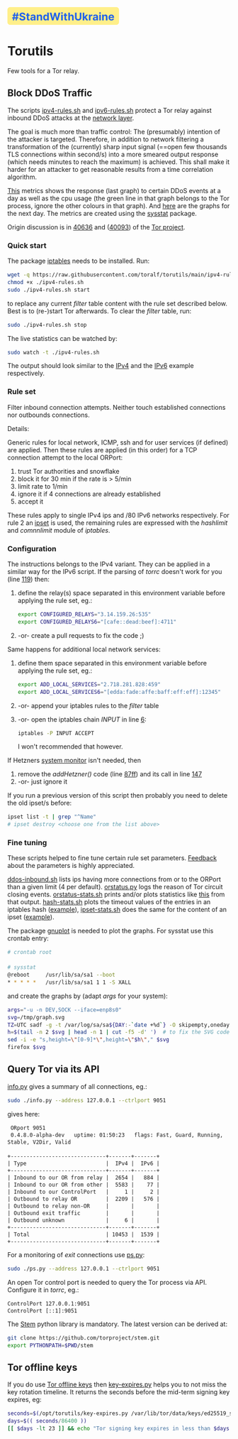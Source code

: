 [![StandWithUkraine](https://raw.githubusercontent.com/vshymanskyy/StandWithUkraine/main/badges/StandWithUkraine.svg)](https://github.com/vshymanskyy/StandWithUkraine/blob/main/docs/README.md)

# Torutils

Few tools for a Tor relay.

## Block DDoS Traffic

The scripts [ipv4-rules.sh](./ipv4-rules.sh) and [ipv6-rules.sh](./ipv6-rules.sh) protect a Tor relay
against inbound DDoS attacks at the [network layer](https://upload.wikimedia.org/wikipedia/commons/3/37/Netfilter-packet-flow.svg).

The goal is much more than traffic control:
The (presumably) intention of the attacker is targeted.
Therefore, in addition to network filtering a transformation of the (currently) sharp input signal
(==open few thousands TLS connections within second/s)
into a more smeared output response (which needs minutes to reach the maximum) is achieved.
This shall make it harder for an attacker to get reasonable results from a time correlation algorithm.

[This](./doc/network-metric.svg) metrics shows the response (last graph) to certain DDoS events at a day
as well as the cpu usage (the green line in that graph belongs to the Tor process, ignore the other colours in that graph).
And [here](./doc/network-metric-nextday.svg) are the graphs for the next day.
The metrics are created using the [sysstat](http://sebastien.godard.pagesperso-orange.fr/) package.

Origin discussion is in [40636](https://gitlab.torproject.org/tpo/core/tor/-/issues/40636)
and ([40093](https://gitlab.torproject.org/tpo/community/support/-/issues/40093#note_2841393))
of the [Tor project](https://www.torproject.org/).

### Quick start

The package [iptables](https://www.netfilter.org/projects/iptables/) needs to be installed.
Run:

```bash
wget -q https://raw.githubusercontent.com/toralf/torutils/main/ipv4-rules.sh -O ipv4-rules.sh
chmod +x ./ipv4-rules.sh
sudo ./ipv4-rules.sh start
```

to replace any current _filter_ table content with the rule set described below.
Best is to (re-)start Tor afterwards.
To clear the _filter_ table, run:

```bash
sudo ./ipv4-rules.sh stop
```

The live statistics can be watched by:

```bash
sudo watch -t ./ipv4-rules.sh
```

The output should look similar to the [IPv4](./doc/iptables-L.txt) and the [IPv6](./doc/ip6tables-L.txt) example respectively.

### Rule set

Filter inbound connection attempts.
Neither touch established connections nor outbounds connections.

Details:

Generic rules for local network, ICMP, ssh and for user services (if defined) are applied.
Then these rules are applied (in this order) for a TCP connection attempt to the local ORPort:

1. trust Tor authorities and snowflake
1. block it for 30 min if the rate is > 5/min
1. limit rate to 1/min
1. ignore it if 4 connections are already established
1. accept it

These rules apply to single IPv4 ips and /80 IPv6 networks respectively.
For rule 2 an [ipset](https://ipset.netfilter.org) is used, the remaining rules are expressed
with the _hashlimit_ and _comnnlimit_ module of _iptables_.

### Configuration

The instructions belongs to the IPv4 variant.
They can be applied in a similar way for the IPv6 script.
If the parsing of _torrc_ doesn't work for you (line [119](ipv4-rules.sh#L119)) then:

1. define the relay(s) space separated in this environment variable before applying the rule set, eg.:

    ```bash
    export CONFIGURED_RELAYS="3.14.159.26:535"
    export CONFIGURED_RELAYS6="[cafe::dead:beef]:4711"
    ```

1. -or- create a pull requests to fix the code ;)

Same happens for additional local network services:

1. define them space separated in this environment variable before applying the rule set, eg.:

    ```bash
    export ADD_LOCAL_SERVICES="2.718.281.828:459"
    export ADD_LOCAL_SERVICES6="[edda:fade:affe:baff:eff:eff]:12345"
    ```

1. -or- append your iptables rules to the _filter_ table
1. -or- open the iptables chain _INPUT_ in line [6](ipv4-rules.sh#L6):

    ```bash
    iptables -P INPUT ACCEPT
    ```

    I won't recommended that however.

If Hetzners [system monitor](https://docs.hetzner.com/robot/dedicated-server/security/system-monitor/) isn't needed, then

1. remove the _addHetzner()_ code (line [87ff](ipv4-rules.sh#L87)) and its call in line [147](ipv4-rules.sh#L147)
1. -or- just ignore it

If you run a previous version of this script then probably you need to delete the old ipset/s before:

```bash
ipset list -t | grep "^Name"
# ipset destroy <choose one from the list above>
```

### Fine tuning

These scripts helped to fine tune certain rule set parameters.
[Feedback](https://github.com/toralf/torutils/issues) about the parameters is highly appreciated.

[ddos-inbound.sh](./ddos-inbound.sh) lists ips having more connections from or to the ORPort than a given limit (4 per default).
[orstatus.py](./orstatus.py) logs the reason of Tor circuit closing events.
[orstatus-stats.sh](./orstatus-stats.sh) prints and/or plots statistics like
[this](./doc/orstatus-stats.sh.txt) from that output.
[hash-stats.sh](./hash-stats.sh) plots the timeout values of the entries in an iptables hash
([example](./doc/hash-stats.sh.txt)),
[ipset-stats.sh](./ipset-stats.sh) does the same for the content of an ipset
([example](./doc/ipset-stats.sh.txt)).

The package [gnuplot](http://www.gnuplot.info/) is needed to plot the graphs.
For sysstat use this crontab entry:

```bash
# crontab root

# sysstat
@reboot     /usr/lib/sa/sa1 --boot
* * * * *   /usr/lib/sa/sa1 1 1 -S XALL
```

and create the graphs by (adapt _args_ for your system):

```bash
args="-u -n DEV,SOCK --iface=enp8s0"
svg=/tmp/graph.svg
TZ=UTC sadf -g -t /var/log/sa/sa${DAY:-`date +%d`} -O skipempty,oneday -- $args > $svg
h=$(tail -n 2 $svg | head -n 1 | cut -f5 -d' ')  # to fix the SVG code
sed -i -e "s,height=\"[0-9]*\",height=\"$h\"," $svg
firefox $svg
```

## Query Tor via its API

[info.py](./info.py) gives a summary of all connections, eg.:

```bash
sudo ./info.py --address 127.0.0.1 --ctrlport 9051
```

gives here:

```console
 ORport 9051
 0.4.8.0-alpha-dev   uptime: 01:50:23   flags: Fast, Guard, Running, Stable, V2Dir, Valid

+------------------------------+-------+-------+
| Type                         |  IPv4 |  IPv6 |
+------------------------------+-------+-------+
| Inbound to our OR from relay |  2654 |   884 |
| Inbound to our OR from other |  5583 |    77 |
| Inbound to our ControlPort   |     1 |     2 |
| Outbound to relay OR         |  2209 |   576 |
| Outbound to relay non-OR     |       |       |
| Outbound exit traffic        |       |       |
| Outbound unknown             |     6 |       |
+------------------------------+-------+-------+
| Total                        | 10453 |  1539 |
+------------------------------+-------+-------+
```

For a monitoring of _exit_ connections use [ps.py](./ps.py):

```bash
sudo ./ps.py --address 127.0.0.1 --ctrlport 9051
```

An open Tor control port is needed to query the Tor process via API.
Configure it in _torrc_, eg.:

```console
ControlPort 127.0.0.1:9051
ControlPort [::1]:9051
```

The [Stem](https://stem.torproject.org/index.html) python library is mandatory.
The latest version can be derived at:

```bash
git clone https://github.com/torproject/stem.git
export PYTHONPATH=$PWD/stem
```

## Tor offline keys

If you do use [Tor offline keys](https://support.torproject.org/relay-operators/offline-ed25519/)
then [key-expires.py](./key-expires.py) helps you to not miss the key rotation timeline.
It returns the seconds before the mid-term signing key expires, eg:

```bash
seconds=$(/opt/torutils/key-expires.py /var/lib/tor/data/keys/ed25519_signing_cert)
days=$(( seconds/86400 ))
[[ $days -lt 23 ]] && echo "Tor signing key expires in less than $days day(s)"
```
